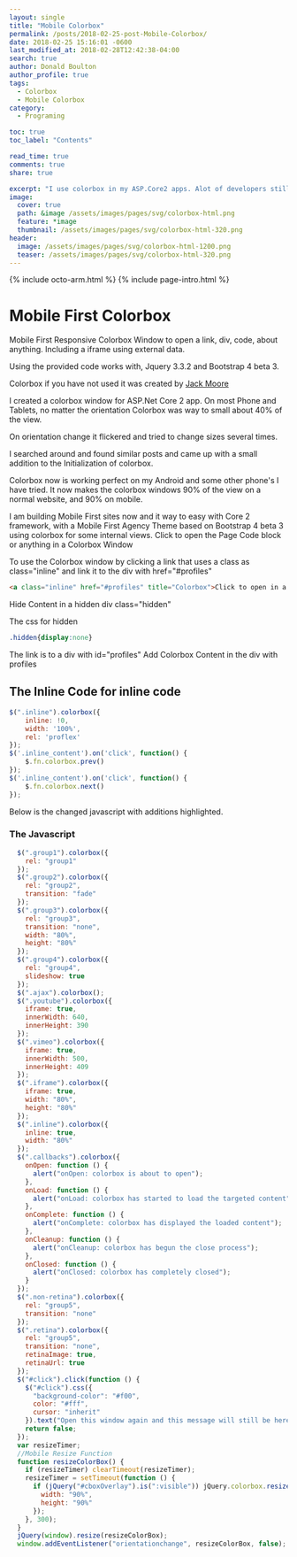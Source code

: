 ```yaml
---
layout: single
title: "Mobile Colorbox"
permalink: /posts/2018-02-25-post-Mobile-Colorbox/
date: 2018-02-25 15:16:01 -0600
last_modified_at: 2018-02-28T12:42:38-04:00
search: true
author: Donald Boulton
author_profile: true
tags:
  - Colorbox
  - Mobile Colorbox
category:
  - Programing

toc: true
toc_label: "Contents"

read_time: true
comments: true
share: true

excerpt: "I use colorbox in my ASP.Core2 apps. Alot of developers still do in their applications. Mobile First Responsive Colorbox Window to open a link, div, code, about anything. Including a iframe using external data."
image:
  cover: true
  path: &image /assets/images/pages/svg/colorbox-html.png
  feature: *image
  thumbnail: /assets/images/pages/svg/colorbox-html-320.png
header:
  image: /assets/images/pages/svg/colorbox-html-1200.png
  teaser: /assets/images/pages/svg/colorbox-html-320.png
---
```


{% include octo-arm.html %}
{% include page-intro.html %}

# Mobile First Colorbox

Mobile First Responsive Colorbox Window to open a link, div, code, about anything. Including a iframe using external data.

Using the provided code works with, Jquery 3.3.2 and Bootstrap 4 beta 3.

Colorbox if you have not used it was created by [Jack Moore](http://www.jacklmoore.com/colorbox/)

I created a colorbox window for ASP.Net Core 2 app. On most Phone and Tablets, no matter the orientation Colorbox was way to small about 40% of the view.

On orientation change it flickered and tried to change sizes several times.

I searched around and found similar posts and came up with a small addition to the Initialization of colorbox.

Colorbox now is working perfect on my Android and some other phone's I have tried. It now makes the colorbox windows 90% of the view on a normal website, and 90% on mobile.

I am building Mobile First sites now and it way to easy with Core 2 framework, with a Mobile First Agency Theme based on Bootstrap 4 beta 3 using colorbox for some internal views.
Click to open the Page Code block or anything in a Colorbox Window

To use the Colorbox window by clicking a link that uses a class as class="inline" and link it to the div with href="#profiles"

```html
<a class="inline" href="#profiles" title="Colorbox">Click to open in a Colorbox Window.</a>
```

Hide Content in a hidden div class="hidden"

The css for hidden

```css
.hidden{display:none}
```

The link is to a div with id="profiles"
Add Colorbox Content in the div with profiles

## The Inline Code for inline code

```javascript
$(".inline").colorbox({
    inline: !0,
    width: '100%',
    rel: 'proflex'
});
$('.inline_content').on('click', function() {
    $.fn.colorbox.prev()
});
$('.inline_content').on('click', function() {
    $.fn.colorbox.next()
});
```

Below is the changed javascript  with additions highlighted.

### The Javascript

```javascript
  $(".group1").colorbox({
    rel: "group1"
  });
  $(".group2").colorbox({
    rel: "group2",
    transition: "fade"
  });
  $(".group3").colorbox({
    rel: "group3",
    transition: "none",
    width: "80%",
    height: "80%"
  });
  $(".group4").colorbox({
    rel: "group4",
    slideshow: true
  });
  $(".ajax").colorbox();
  $(".youtube").colorbox({
    iframe: true,
    innerWidth: 640,
    innerHeight: 390
  });
  $(".vimeo").colorbox({
    iframe: true,
    innerWidth: 500,
    innerHeight: 409
  });
  $(".iframe").colorbox({
    iframe: true,
    width: "80%",
    height: "80%"
  });
  $(".inline").colorbox({
    inline: true,
    width: "80%"
  });
  $(".callbacks").colorbox({
    onOpen: function () {
      alert("onOpen: colorbox is about to open");
    },
    onLoad: function () {
      alert("onLoad: colorbox has started to load the targeted content");
    },
    onComplete: function () {
      alert("onComplete: colorbox has displayed the loaded content");
    },
    onCleanup: function () {
      alert("onCleanup: colorbox has begun the close process");
    },
    onClosed: function () {
      alert("onClosed: colorbox has completely closed");
    }
  });
  $(".non-retina").colorbox({
    rel: "group5",
    transition: "none"
  });
  $(".retina").colorbox({
    rel: "group5",
    transition: "none",
    retinaImage: true,
    retinaUrl: true
  });
  $("#click").click(function () {
    $("#click").css({
      "background-color": "#f00",
      color: "#fff",
      cursor: "inherit"
    }).text("Open this window again and this message will still be here.");
    return false;
  });
  var resizeTimer;
  //Mobile Resize Function
  function resizeColorBox() {
    if (resizeTimer) clearTimeout(resizeTimer);
    resizeTimer = setTimeout(function () {
      if (jQuery("#cboxOverlay").is(":visible")) jQuery.colorbox.resize({
        width: "90%",
        height: "90%"
      });
    }, 300);
  }
  jQuery(window).resize(resizeColorBox);
  window.addEventListener("orientationchange", resizeColorBox, false);
```